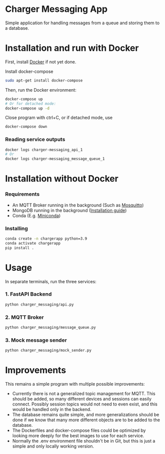 # Charger Messaging App

Simple application for handling messages from a queue and storing them to a database.

# Installation and run with Docker

First, install [Docker](https://docs.docker.com/engine/install/) if not yet done.


Install docker-compose

```bash
sudo apt-get install docker-compose
```

Then, run the Docker environment:

```bash
docker-compose up
# Or for detached mode:
docker-compose up -d
```

Close program with ctrl+C, or if detached mode, use

```bash
docker-compose down
```

### Reading service outputs

```bash
docker logs charger-messaging_api_1
# Or
docker logs charger-messaging_message_queue_1
```

# Installation without Docker

### Requirements

* An MQTT Broker running in the background (Such as [Mosquitto](http://www.steves-internet-guide.com/install-mosquitto-linux/))
* MongoDB running in the background ([Installation guide](https://www.mongodb.com/docs/manual/tutorial/install-mongodb-on-ubuntu/#install-mongodb-community-edition))
* Conda (E.g. [Miniconda](https://docs.conda.io/en/latest/miniconda.html))

### Installing

```bash
conda create -n chargerapp python=3.9
conda activate chargerapp
pip install .
```

# Usage

In separate terminals, run the three services:

### 1. FastAPI Backend
```bash
python charger_messaging/api.py
```

### 2. MQTT Broker
```bash
python charger_messaging/message_queue.py
```

### 3. Mock message sender
```bash
python charger_messaging/mock_sender.py
```

# Improvements

This remains a simple program with multiple possible improvements:

* Currently there is not a generalized topic management for MQTT. This should be added, 
so many different devices and sessions can easily connect. Possibly session topics would 
not need to even exist, and this would be handled only in the backend.
* The database remains quite simple, and more generalizations should be done if we 
know that many more different objects are to be added to the database.
* The Dockerfiles and docker-compose files could be optimized by looking more deeply 
for the best images to use for each service.
* Normally the .env environment file shouldn't be in Git, but this is just a simple and only locally working version.